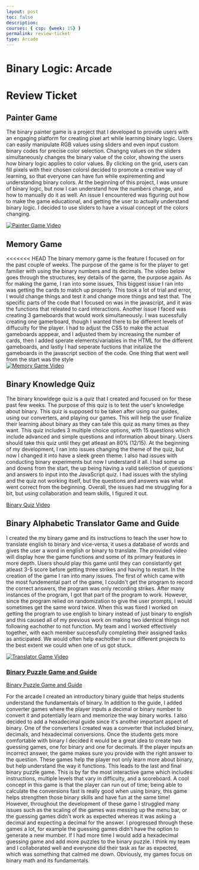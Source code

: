 ```yaml
---
layout: post
toc: false
description:
courses: { csp: {week: 15} }
permalink: review-ticket
type: Arcade
---
```


# Binary Logic: Arcade 
# Review Ticket

## Painter Game

The binary painter game is a project that I developed to provide users with an engaging platform for creating pixel art while learning binary logic. Users can easily manipulate RGB values using sliders and even input custom binary codes for precise color selection. Changng values on the sliders simultaneously changes the binary value of the color, showing the users how binary logic applies to color values. By clicking on the grid, users can fill pixels with their chosen colorsI decided to promote a creative way of learning, so that everyone can have fun while expirementing and understanding binary colors. At the beginning of this project, I was unsure of binary logic, but now I can understand how the numbers change, and how to manually do it as well. An issue I encountered was figuring out how to make the game educational, and getting the user to actually understand binary logic. I decided to use sliders to have a visual concept of the colors changing. 

[![Painter Game Video](https://img.youtube.com/vi/lhSMafcq8IY/0.jpg)](https://youtu.be/lhSMafcq8IY)

## Memory Game

<<<<<<< HEAD
The binary memory game is the feature I focused on for the past couple of weeks. The purpose of the game is for the player to get familier with using the binary numbers and its decimals. The video below goes through the structures, key details of the game, the purpose again. As for making the game, I ran into some issues, This biggest issue I ran into was getting the cards to match up properly. This took a lot of trial and error, I would change things and test it and change more things and test that. The specific parts of the code that I focused on was in the javascript, and it was the functions that releated to card interactions. Another issue I faced was creating 3 gameboards that would work simultaneously. I was sucessfully creating one gamerboard, though I wanted there to be different levels of diffuculty for the player. I had to adjust the CSS to make the actual gameboards apppear, and I adjusted them by increasing the number of cards, then I added sperate elements/variables in the HTML for the different gameboards, and lastly I had seperate fuctions that initalize the gameboards in the javascript section of the code. One thing that went well from the start was the style  
[![Memory Game Video](https://img.https://youtu.be/CnVl-AYDaiY)](https://youtu.be/CnVl-AYDaiY)

## Binary Knowledge Quiz 

The binary knowldege quiz is a quiz that I created and focused on for these past few weeks. The purpose of this quiz is to test the user's knowledge about binary. This quiz is supposed to be taken after using our guides, using our converters, and playing our games. This will help the user finalize their learning about binary as they can tale this quiz as many times as they want. This quiz includes 3 multiple choice options, with 15 questions which include advanced and simple questions and information about binary. Users should take this quiz until they get atleast an 80% (12/15). At the beginning of my development, I ran into issues changing the theme of the quiz, but now I changed it into have a sleek green theme. I also had issues with conducting binary experiments but now I understand it all. I had some up and downs from the start, the up being having a valid selection of questions and answers to input into the JavaScript quiz. I had issues with the styling and the quiz not working itself, but the questions and answers was what went correct from the beginning. Overall, the issues had me struggling for a bit, but using collaboration and team skills, I figured it out.

[Binary Quiz Video](https://youtu.be/yKvhm2D_tdI)

## Binary Alphabetic Translator Game and Guide

I created the my binary game and its instructions to teach the user how to translate english to binary and vice-versa, it uses a database of words and gives the user a word in english or binary to translate. The provided video will display how the game functions and some of its primary features in more depth. Users should play this game until they can consistantly get atleast 3-5 score before getting three strikes and having to restart. In the creation of the game I ran into many issues. The first of which came with the most fundemental part of the game, I couldn't get the program to record the correct answers, the program was only recording strikes. After many instances of the program, I got that part of the program to work. However, since the program relied on randomization to give the user prompts, I would sometimes get the same word twice. When this was fixed I worked on getting the program to use english to binary instead of just binary to english and this caused all of my previous work on making two identical things not following eachother to not function. My team and I worked effectively together, with each member successfully completing their assigned tasks as anticipated. We would often help eachother in our different projects to the best extent we could when one of us got stuck.

[![Translator Game Video](https://img.https://youtu.be/f3peOiMGJdI)](https://youtu.be/f3peOiMGJdI)


### [Binary Puzzle Game and Guide](https://youtu.be/j0T-oaZraf0)

[Binary Puzzle Game and Guide](https://youtu.be/j0T-oaZraf0)

For the arcade I created an introductory binary guide that helps students understand the fundamentals of binary. In addition to the guide, I added converter games where the player inputs a decimal or binary number to convert it and potentially learn and memorize the way binary works. I also decided to add a hexadecimal guide since it's another important aspect of binary. One of the converters I created was a converter that included binary, decimals, and hexadecimal conversions. Once the students gets more comfortable with binary I decided it would be a great idea to create two guessing games, one for binary and one for decimals. If the player inputs an incorrect answer, the game makes sure you provide with the right answer to the question. These games help the player not only learn more about binary, but help understand the way it functions. This leads to the last and final binary puzzle game. This is by far the most interactive game which includes instructions, multiple levels that vary in difficulty, and a scoreboard. A cool concept in this game is that the player can run out of time; being able to calculate the conversions fast is really good when using binary, this game helps strengthen those binary skills and have fun at the same time!
However, throughout the development of these game I struggled many issues such as the scaling of the games was messing up the menu bar, or the guessing games didn't work as expected whereas it was asking a decimal and expecting a decimal for the answer. I progressed through these games a lot, for example the guessing games didn't have the option to generate a new mumber. If I had more time I would add a hexadecimal guessing game and add more puzzles to the binary puzzle. I think my team and I collaborated well and everyone did their task as far as expected, which was something that calmed me down. Obviously, my games focus on binary math and its fundamentals. 